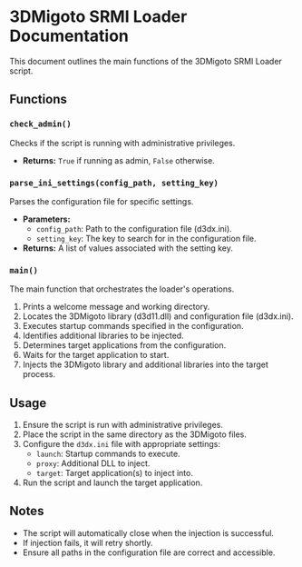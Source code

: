 # 3DMigoto SRMI Loader Documentation

This document outlines the main functions of the 3DMigoto SRMI Loader script.

## Functions

### `check_admin()`

Checks if the script is running with administrative privileges.

- **Returns:** `True` if running as admin, `False` otherwise.

### `parse_ini_settings(config_path, setting_key)`

Parses the configuration file for specific settings.

- **Parameters:**
  - `config_path`: Path to the configuration file (d3dx.ini).
  - `setting_key`: The key to search for in the configuration file.
- **Returns:** A list of values associated with the setting key.

### `main()`

The main function that orchestrates the loader's operations.

1. Prints a welcome message and working directory.
2. Locates the 3DMigoto library (d3d11.dll) and configuration file (d3dx.ini).
3. Executes startup commands specified in the configuration.
4. Identifies additional libraries to be injected.
5. Determines target applications from the configuration.
6. Waits for the target application to start.
7. Injects the 3DMigoto library and additional libraries into the target process.

## Usage

1. Ensure the script is run with administrative privileges.
2. Place the script in the same directory as the 3DMigoto files.
3. Configure the `d3dx.ini` file with appropriate settings:
   - `launch`: Startup commands to execute.
   - `proxy`: Additional DLL to inject.
   - `target`: Target application(s) to inject into.
4. Run the script and launch the target application.

## Notes

- The script will automatically close when the injection is successful.
- If injection fails, it will retry shortly.
- Ensure all paths in the configuration file are correct and accessible.